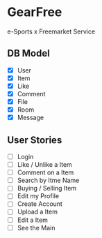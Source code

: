 # GearFree
e-Sports x Freemarket Service

## DB Model

- [x] User
- [x] Item
- [x] Like
- [x] Comment
- [x] File
- [x] Room
- [x] Message

## User Stories

- [ ] Login
- [ ] Like / Unlike a Item
- [ ] Comment on a Item
- [ ] Search by Itme Name
- [ ] Buying / Selling Item
- [ ] Edit my Profile
- [ ] Create Account
- [ ] Upload a Item
- [ ] Edit a Item
- [ ] See the Main